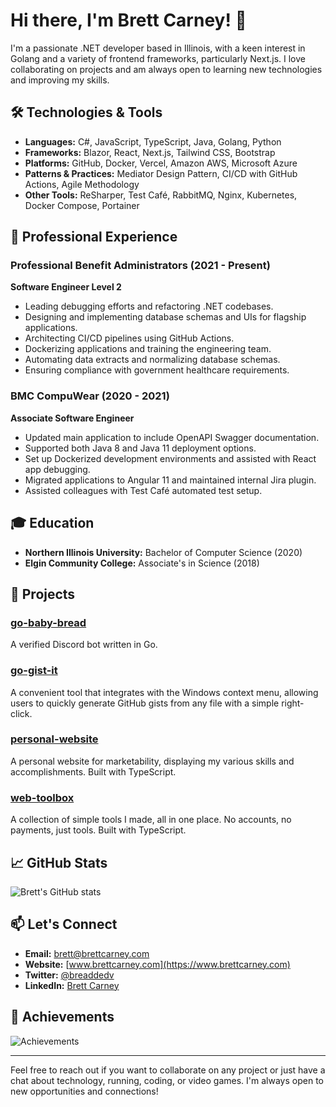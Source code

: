 # Hi there, I'm Brett Carney! 👋

I'm a passionate .NET developer based in Illinois, with a keen interest in Golang and a variety of frontend frameworks, particularly Next.js. I love collaborating on projects and am always open to learning new technologies and improving my skills.

## 🛠️ Technologies & Tools

- **Languages:** C#, JavaScript, TypeScript, Java, Golang, Python
- **Frameworks:** Blazor, React, Next.js, Tailwind CSS, Bootstrap
- **Platforms:** GitHub, Docker, Vercel, Amazon AWS, Microsoft Azure
- **Patterns & Practices:** Mediator Design Pattern, CI/CD with GitHub Actions, Agile Methodology
- **Other Tools:** ReSharper, Test Café, RabbitMQ, Nginx, Kubernetes, Docker Compose, Portainer

## 💼 Professional Experience

### Professional Benefit Administrators (2021 - Present)
**Software Engineer Level 2**
- Leading debugging efforts and refactoring .NET codebases.
- Designing and implementing database schemas and UIs for flagship applications.
- Architecting CI/CD pipelines using GitHub Actions.
- Dockerizing applications and training the engineering team.
- Automating data extracts and normalizing database schemas.
- Ensuring compliance with government healthcare requirements.

### BMC CompuWear (2020 - 2021)
**Associate Software Engineer**
- Updated main application to include OpenAPI Swagger documentation.
- Supported both Java 8 and Java 11 deployment options.
- Set up Dockerized development environments and assisted with React app debugging.
- Migrated applications to Angular 11 and maintained internal Jira plugin.
- Assisted colleagues with Test Café automated test setup.

## 🎓 Education

- **Northern Illinois University:** Bachelor of Computer Science (2020)
- **Elgin Community College:** Associate's in Science (2018)

## 🚀 Projects

### [go-baby-bread](https://github.com/breadboi/go-baby-bread)
A verified Discord bot written in Go.

### [go-gist-it](https://github.com/breadboi/go-gist-it)
A convenient tool that integrates with the Windows context menu, allowing users to quickly generate GitHub gists from any file with a simple right-click.

### [personal-website](https://github.com/breadboi/personal-website)
A personal website for marketability, displaying my various skills and accomplishments. Built with TypeScript.

### [web-toolbox](https://github.com/breadboi/web-toolbox)
A collection of simple tools I made, all in one place. No accounts, no payments, just tools. Built with TypeScript.

## 📈 GitHub Stats

![Brett's GitHub stats](https://github-readme-stats.vercel.app/api?username=breadboi&show_icons=true&theme=radical)

## 📫 Let's Connect

- **Email:** brett@brettcarney.com
- **Website:** [www.brettcarney.com](https://www.brettcarney.com)
- **Twitter:** [@breaddedv](https://twitter.com/breaddedv)
- **LinkedIn:** [Brett Carney](https://www.linkedin.com/in/brettcarney)

## 🌟 Achievements

![Achievements](https://github-profile-trophy.vercel.app/?username=breadboi&theme=radical)

---

Feel free to reach out if you want to collaborate on any project or just have a chat about technology, running, coding, or video games. I'm always open to new opportunities and connections!
